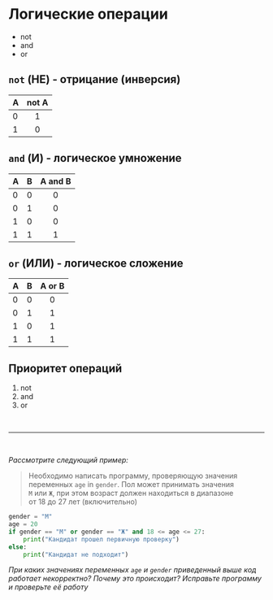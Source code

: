 # Логические операции

* not
* and
* or

## `not` (НЕ) - отрицание (инверсия)

| A | not A |
| - |:-----:|
| 0 |   1   |
| 1 |   0   | 

## `and` (И) - логическое умножение

| A | B | A and B |
| - | - |:-------:|
| 0 | 0 |    0    |
| 0 | 1 |    0    |
| 1 | 0 |    0    |
| 1 | 1 |    1    |

## `or` (ИЛИ) - логическое сложение

| A | B | A or B |
| - | - |:------:|
| 0 | 0 |    0   |
| 0 | 1 |    1   |
| 1 | 0 |    1   |
| 1 | 1 |    1   |

## Приоритет операций

1. not
2. and
3. or

<br>

---

<br>

_Рассмотрите следующий пример:_
> Необходимо написать программу, проверяющую значения  
> переменных `age` in `gender`. Пол может принимать значения  
> `М` или `Ж`, при этом возраст должен находиться в диапазоне  
> от 18 до 27 лет (включительно)

```python
gender = "М"
age = 20
if gender == "М" or gender == "Ж" and 18 <= age <= 27:
    print("Кандидат прошел первичную проверку")
else:
    print("Кандидат не подходит") 
```
_При каких значениях переменных `age` и `gender` приведенный выше код работает некорректно? Почему это происходит? Исправьте программу и проверьте её работу_
